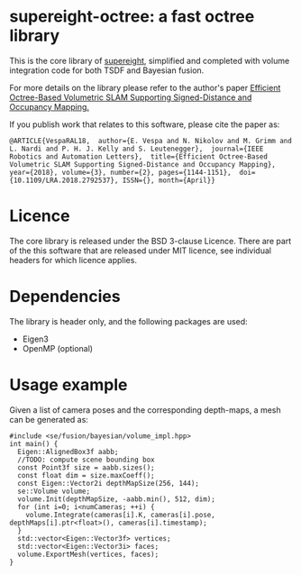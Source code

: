 # supereight-octree: a fast octree library
This is the core library of [supereight](https://github.com/emanuelev/supereight), simplified and completed with volume integration code for both TSDF and Bayesian fusion.

For more details on the library please refer to the author's paper 
[Efficient Octree-Based Volumetric SLAM Supporting Signed-Distance and
Occupancy Mapping.](https://spiral.imperial.ac.uk/bitstream/10044/1/55715/2/EVespaRAL_final.pdf)

If you publish work that relates to this software,
please cite the paper as:

`@ARTICLE{VespaRAL18, 
author={E. Vespa and N. Nikolov and M. Grimm and L. Nardi and P. H. J. Kelly
and S. Leutenegger}, 
journal={IEEE Robotics and Automation Letters}, 
title={Efficient Octree-Based Volumetric SLAM Supporting Signed-Distance and
Occupancy Mapping}, year={2018}, volume={3}, number={2}, pages={1144-1151}, 
doi={10.1109/LRA.2018.2792537}, ISSN={}, month={April}}`

# Licence
The core library is released under the BSD 3-clause Licence. There are part of
the this software that are released under MIT licence, see individual headers
for which licence applies.

# Dependencies
The library is header only, and the following packages are used:
* Eigen3 
* OpenMP (optional)

# Usage example
Given a list of camera poses and the corresponding depth-maps, a mesh can be generated as:
```
#include <se/fusion/bayesian/volume_impl.hpp>
int main() {
  Eigen::AlignedBox3f aabb;
  //TODO: compute scene bounding box
  const Point3f size = aabb.sizes();
  const float dim = size.maxCoeff();
  const Eigen::Vector2i depthMapSize(256, 144);
  se::Volume volume;
  volume.Init(depthMapSize, -aabb.min(), 512, dim);
  for (int i=0; i<numCameras; ++i) {
    volume.Integrate(cameras[i].K, cameras[i].pose, depthMaps[i].ptr<float>(), cameras[i].timestamp);
  }
  std::vector<Eigen::Vector3f> vertices;
  std::vector<Eigen::Vector3i> faces;
  volume.ExportMesh(vertices, faces);
}
```
